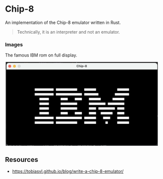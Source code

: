 # Chip-8
An implementation of the Chip-8 emulator written in Rust.
> Technically, it is an interpreter and not an emulator.

### Images

The famous IBM rom on full display.
<div align="center">
    <img src="images/IBM.png" alt="IBM Logo ROM displayed on Chip-8 emulator" width="500">
</div>

## Resources
- https://tobiasvl.github.io/blog/write-a-chip-8-emulator/